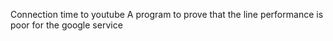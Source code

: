 Connection time to youtube
A program to prove that the line performance is poor for the google service
